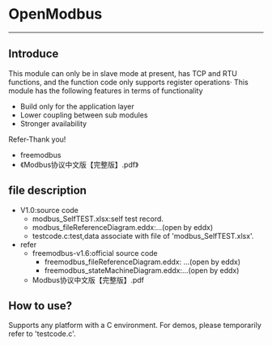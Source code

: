 
# OpenModbus
---
## Introduce
This module can only be in slave mode at present, has TCP and RTU functions, and the function code only supports register operations·
This module has the following features in terms of functionality
- Build only for the application layer
- Lower coupling between sub modules
- Stronger availability

Refer-Thank you!
- freemodbus
- 《Modbus协议中文版【完整版】.pdf》

## file description
- V1.0:source code
    - modbus_SelfTEST.xlsx:self test record.
    - modbus_fileReferenceDiagram.eddx:...(open by eddx)
    - testcode.c:test,data associate with file of 'modbus_SelfTEST.xlsx'.
- refer
    - freemodbus-v1.6:official source code
        - freemodbus_fileReferenceDiagram.eddx: ...(open by eddx)
        - freemodbus_stateMachineDiagram.eddx:...(open by eddx)
    - Modbus协议中文版【完整版】.pdf

## How to use?
Supports any platform with a C environment. For demos, please temporarily refer to 'testcode.c'.
